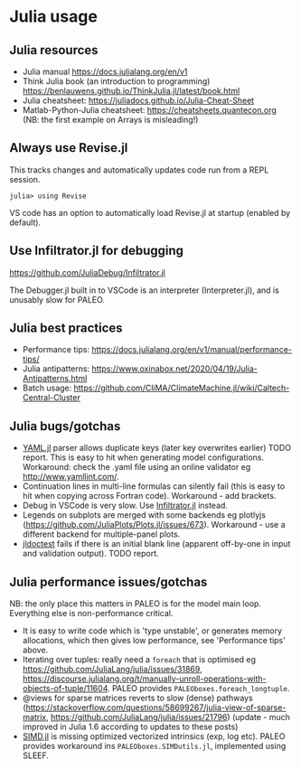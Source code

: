 # Julia usage

## Julia resources
- Julia manual <https://docs.julialang.org/en/v1>
- Think Julia book (an introduction to programming) <https://benlauwens.github.io/ThinkJulia.jl/latest/book.html>
- Julia cheatsheet: <https://juliadocs.github.io/Julia-Cheat-Sheet>
- Matlab-Python-Julia cheatsheet: <https://cheatsheets.quantecon.org> (NB: the first example on Arrays is misleading!)

## Always use Revise.jl
This tracks changes and automatically updates code run from a REPL session.

    julia> using Revise

VS code has an option to automatically load Revise.jl at startup (enabled by default).

## Use Infiltrator.jl for debugging
<https://github.com/JuliaDebug/Infiltrator.jl>

The Debugger.jl built in to VSCode is an interpreter (Interpreter.jl), and is unusably slow for PALEO.

## Julia best practices
- Performance tips: <https://docs.julialang.org/en/v1/manual/performance-tips/>
- Julia antipatterns: <https://www.oxinabox.net/2020/04/19/Julia-Antipatterns.html>
- Batch usage: <https://github.com/CliMA/ClimateMachine.jl/wiki/Caltech-Central-Cluster>

## Julia bugs/gotchas
- [YAML.jl](https://github.com/JuliaData/YAML.jl) parser allows duplicate keys (later key overwrites earlier) TODO report. This is easy to hit when generating model configurations. Workaround: check the .yaml file using an online validator eg <http://www.yamllint.com/>.
- Continuation lines in multi-line formulas can silently fail (this is easy to hit when copying across Fortran code). Workaround - add brackets.
- Debug in VSCode is very slow. Use [Infiltrator.jl](https://github.com/JuliaDebug/Infiltrator.jl) instead.
- Legends on subplots are merged with some backends eg plotlyjs (<https://github.com/JuliaPlots/Plots.jl/issues/673>). Workaround - use a different backend for multiple-panel plots.
- [jldoctest](https://juliadocs.github.io/Documenter.jl/stable/man/doctests/) fails if there is an initial blank line (apparent off-by-one in input and validation output). TODO report.

## Julia performance issues/gotchas
NB: the only place this matters in PALEO is for the model main loop.  Everything else is non-performance critical.
- It is easy to write code which is 'type unstable', or generates memory allocations, which then gives low performance, see 'Performance tips' above.
- Iterating over tuples: really need a `foreach` that is optimised eg <https://github.com/JuliaLang/julia/issues/31869>, <https://discourse.julialang.org/t/manually-unroll-operations-with-objects-of-tuple/11604>. PALEO provides `PALEOboxes.foreach_longtuple`.
- @views for sparse matrices reverts to slow (dense) pathways (<https://stackoverflow.com/questions/58699267/julia-view-of-sparse-matrix>, <https://github.com/JuliaLang/julia/issues/21796>) (update - much improved in Julia 1.6 according to updates to these posts)
- [SIMD.jl](https://github.com/eschnett/SIMD.jl) is missing optimized vectorized intrinsics (exp, log etc). PALEO provides workaround ins `PALEOboxes.SIMDutils.jl`, implemented using SLEEF.





